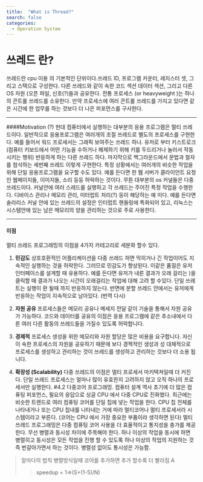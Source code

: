 ```yaml
---
title:  "What is Thread?"
search: false
categories: 
  - Operation System
---
```


# 쓰레드 란?

쓰레드란 cpu 이용 의 기본적인 단위이다.쓰레드 ID, 프로그램 카운터, 레지스터 셋, 그리고 스택으로 구성한다. 
다른 쓰레드와 같이 속한 코드 섹션 데이터 섹션, 그리고 다른 OS 자원 (오픈 파일, 신호(?)들과 공유한다. 전통 프로세스 (or heavyweight )는 하나의 콘트롤 쓰레드를 소유한다. 만약 프로세스에 여러 콘트롤 쓰레드를 가지고 있다면 같은 시간에 한 업무를 하는 것보다 더 나은 퍼포먼스를 구사한다. 
***

####Motivation (?) 
현대 컴퓨터에서 실행하는 대부분의 응용 프로그램은 멀티 쓰레드이다. 일반적으로 응용프로그램은 여러개의 조절 쓰레드로 별도의 프로세스를 구현한다. 
예를 들어서 워드 프로세서는 그래픽 보여주는 쓰레드 하나. 유저로 부터 키스트로크 (컴퓨터 키보드에서 어떤 기능을 수하거나 해제하기 위해 키를 두드리거나 눌러서 작동시키는 행위) 반응하게 하는 다른 쓰레드 하다. 
마지막으로 백그라운드에서 문법과 철자를 첨삭하는 세번째 쓰레드 이렇게 구현한다. 특정 상황에서는 여러개의 비슷한 작업을 위해 단일 응용프로그램을 요구할 수도 있다. 예를 든다면 한 웹 서버가 클라이언트 요청인 웹페이지들, 이미지들, 소리 등등 허락하는 것이다. 무튼 대부분의 os 커널들은 다중 쓰레드이다. 커널안에 여러 스레드를 실행하고 각 쓰레드는 주어진 특정 작업을 수행한다. 디바이스 관리나 메모리 관리, 미터럽트 처리(?) 등이 해당하는 예 미다. 예를 든다면 솔라리스 커널 안에 있는 쓰레드의 설정은 인터럽트 핸들링에 특화되어 있고, 리눅스는 시스템안에 있는 남은 메모리의 양을 관리하는 것으로 주로 사용한다.
***

#### 이점 
멀티 쓰레드 프로그래밍의 이점을 4가지 카테고리로 세분화 할수 있다. 
1. **민감도** 
상호호환적인 어플리케이션을 다중 쓰레드 하면 막히거나 긴 작업이어도 지속적인 실행하는 것을 허락한다. 그러므로 민감도가 향상된다. 이같은 품질은 유저 인터페이스를 설계할 때 유용하다. 예를 든다면 유저가 내른 결과가 오래 걸리는 )을 클릭할 때 결과가 나오는 시간이 오래걸리는 작업에 대해 고려 할 수있다. 단일 쓰레트는 실행이 환 될때 까지 반응하지 않는다. 반면에 분할 쓰레드 안에서는 유저에게 반응하는 작업이 지속적으로 남아있다. (번역 다시) 
2. **자원 공유** 
프로세스들은 메모리 공유나 메세지 전달 같이 기술을 통해서 자원 공유가 가능하다. 코드와 데이터를 공유의 이점은 응용 프로그램에 같은 추소내에서 다른 여러 다른 활동의 쓰레드들을 가질수 있도록 허락합니다. 
3. **경제적** 
프로세스 생성을 위한 메모리와 자원 할당은 많은 비용을 요구합니다. 자신이 속한 프로세스의 자원을 공유하기 때문에 보다 경젝적인 생성과 성 대체적으로 프로세스를 생성하고 관리하는 것이 쓰레드를 생성하고 관리하는 것보다 더 소용 됩니다. 

4. **확장성 (Scalability)** 
다중 쓰레드의 이점은 멀티 프로세서 마키텍쳐일때 더 커진다. 단일 쓰레드 프로세스는 얼마나 많이 유효한지 고려하지 않고 오직 하나의 프로세서만 실행한다. #4.2 다중코어 프로그래밍. 컴퓨터 설계 역사 초기에 더 많은 컴퓨팅 퍼포먼스, 필요의 응답으로 싱글 CPU 에서 다중 CPU로 진화했다. 최근에는 비슷한 트렌드로 여러 컴퓨팅 코어를 단일 칩에 넣는 작업을 한다. CPU 칩 전체를 나타내거나 또는 CPU 칩내를 나타내는 거에 따라 멀티코어나 멀티 프로세서라 시스템이라고 부른다. (코어는 CPU 에서 가장 중요한 부품이라 생각하면 된다) 멀티쓰레드 프로그래밍은 다중 컴퓨팅 코어 사용을 더 효율적이고 통지성을 충가를 제공한다. 무선 병렬과 동시성 차이에 주목해야 한다. 하나 이상의 작업을 동시에 하면 병렬히고 동시성은 모든 작업을 진행 할 수 있도록 하나 미상의 작업의 지원하는 것 즉 번갈아가면서 하는 것이다. 병렬성 없이도 통시성은 가능함. 

>알마다의 법칙 
병렬방식일때 코어를 추가하면 추가 할수록 더 빨라짐 A 
>>speedup = 1=>(S+(1-5)/N)
